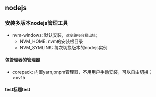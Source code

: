 ## nodejs

### 安装多版本nodejs管理工具

* nvm-windows: 默认安装，`改变路径容易出错`;
  - NVM_HOME: nvm的安装根目录
  - NVM_SYMLINK: 每次切换版本的nodejs实例


#### 包管理器的管理器

* corepack: 内置yarn,pnpm管理器，不用用户手动安装，可以自由切换；>=v15

#### test标题test